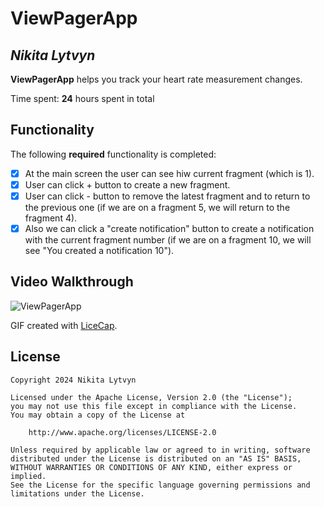 # ViewPagerApp

## *Nikita Lytvyn*

**ViewPagerApp** helps you track your heart rate measurement changes.

Time spent: **24** hours spent in total

## Functionality 

The following **required** functionality is completed:

* [x] At the main screen the user can see hiw current fragment (which is 1).
* [x] User can click + button to create a new fragment.
* [x] User can click - button to remove the latest fragment and to  return to the previous one (if we are on a fragment 5, we will return to the fragment 4).
* [x] Also we can click a "create notification" button to create a notification with the current fragment number (if we are on a fragment 10, we will see "You created a notification 10").

## Video Walkthrough


![ViewPagerApp](https://github.com/litvinnik1/ViewPagerApp/assets/113119709/c1afce13-699c-42ac-bd1d-32bd6e5e0ac4)



GIF created with [LiceCap](http://www.cockos.com/licecap/).

## License

    Copyright 2024 Nikita Lytvyn

    Licensed under the Apache License, Version 2.0 (the "License");
    you may not use this file except in compliance with the License.
    You may obtain a copy of the License at

        http://www.apache.org/licenses/LICENSE-2.0

    Unless required by applicable law or agreed to in writing, software
    distributed under the License is distributed on an "AS IS" BASIS,
    WITHOUT WARRANTIES OR CONDITIONS OF ANY KIND, either express or implied.
    See the License for the specific language governing permissions and
    limitations under the License.
